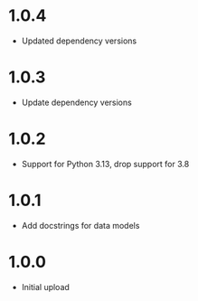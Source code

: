 # 1.0.4
- Updated dependency versions

# 1.0.3
- Update dependency versions

# 1.0.2
- Support for Python 3.13, drop support for 3.8

# 1.0.1
- Add docstrings for data models

# 1.0.0
- Initial upload
